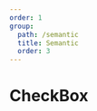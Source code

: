 ```yaml
---
order: 1
group:
  path: /semantic
  title: Semantic
  order: 3
---
```



# CheckBox

<code src="./_demo.tsx"
title='测试Semantic中控制组件CheckBox'
desc='使用自动配置查看效果'
defaultShowCode=true
/>
